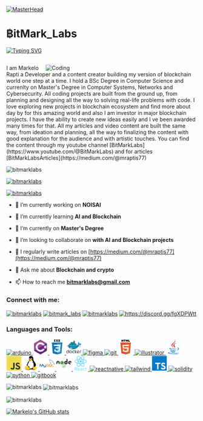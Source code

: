 [![MasterHead](https://3.bp.blogspot.com/-IQUQ_T_ZJ5s/WpP5i6dTRoI/AAAAAAAAADc/pOmz7CDfIrkCNv62cy6JDuSH7j-DGYN8QCLcBGAs/s1600/what-is-the-blockchain.jpg)](https://bitmarklabs.com)


# ฿itMark_Labs

[![Typing SVG](https://readme-typing-svg.demolab.com/?lines=Front_End_and_Back_End_Developer;Blockchain_Developer;Passionate_for_cybersecurity_and_AI)](https://git.io/typing-svg)
##
<img align="right" alt="Coding" width="400" src="https://cdn.dribbble.com/users/1162077/screenshots/3848914/programmer.gif">
I am Markelo Rapti a Developer and a content creator building my version of blockchain world one step at a time. I hold a BSc Degree in Computer Science and currenlty on Master's Degree in Computer Systems, Networks and Cybersecurity. All coding projects are built from the ground up, from planning and designing all the way to solving real-life problems with code. I love exploring new projects in blockchain ecosystem and find more about day by for this amazing world and also I am investor in major blockchain projects. I have the ability to create new ideas easily and I ve been awarded many times for that. All my articles and video content are built the same way, from ideation and planning, all the way to finalizing the content with good explanation for the audience and with artistic touches. You can find the content through my youtube channel [BitMarkLabs](https://www.youtube.com/@BitMarkLabs) and for articles [BitMarkLabsArticles](https://medium.com/@mraptis77)



<p align="left"> <img src="https://komarev.com/ghpvc/?username=bitmarklabs&label=Profile%20views&color=0e75b6&style=flat" alt="bitmarklabs" /> </p>

<p align="left"> <a href="https://github.com/ryo-ma/github-profile-trophy"><img src="https://github-profile-trophy.vercel.app/?username=bitmarklabs" alt="bitmarklabs" /></a> </p>

<p align="left"> <a href="https://twitter.com/bitmarklabs" target="blank"><img src="https://img.shields.io/twitter/follow/bitmarklabs?logo=twitter&style=for-the-badge" alt="bitmarklabs" /></a> </p>

- 🔭 I’m currently working on **NOISAI**

- 🌱 I’m currently learning **AI and Blockchain**
  
- 🌱 I’m currently on **Master's Degree**

- 👯 I’m looking to collaborate on **with AI and Blockchain projects**

- 📝 I regularly write articles on [https://medium.com/@mraptis77](https://medium.com/@mraptis77)

- 💬 Ask me about **Blockchain and crypto**

- 📫 How to reach me **bitmarklabs@gmail.com**

<h3 align="left">Connect with me:</h3>
<p align="left">
<a href="https://twitter.com/bitmarklabs" target="blank"><img align="center" src="https://raw.githubusercontent.com/rahuldkjain/github-profile-readme-generator/master/src/images/icons/Social/twitter.svg" alt="bitmarklabs" height="30" width="40" /></a>
<a href="https://instagram.com/bitmark_labs" target="blank"><img align="center" src="https://raw.githubusercontent.com/rahuldkjain/github-profile-readme-generator/master/src/images/icons/Social/instagram.svg" alt="bitmark_labs" height="30" width="40" /></a>
<a href="https://www.youtube.com/c/bitmarklabs" target="blank"><img align="center" src="https://raw.githubusercontent.com/rahuldkjain/github-profile-readme-generator/master/src/images/icons/Social/youtube.svg" alt="bitmarklabs" height="30" width="40" /></a>
<a href="https://discord.gg/https://discord.gg/fgXDPWtt" target="blank"><img align="center" src="https://raw.githubusercontent.com/rahuldkjain/github-profile-readme-generator/master/src/images/icons/Social/discord.svg" alt="https://discord.gg/fgXDPWtt" height="30" width="40" /></a>
</p>

<h3 align="left">Languages and Tools:</h3>
<p align="left"> <a href="https://www.arduino.cc/" target="_blank" rel="noreferrer"> <img src="https://cdn.worldvectorlogo.com/logos/arduino-1.svg" alt="arduino" width="40" height="40"/> </a> <a href="https://www.w3schools.com/cs/" target="_blank" rel="noreferrer"> <img src="https://raw.githubusercontent.com/devicons/devicon/master/icons/csharp/csharp-original.svg" alt="csharp" width="40" height="40"/> </a> <a href="https://www.w3schools.com/css/" target="_blank" rel="noreferrer"> <img src="https://raw.githubusercontent.com/devicons/devicon/master/icons/css3/css3-original-wordmark.svg" alt="css3" width="40" height="40"/> </a> <a href="https://www.docker.com/" target="_blank" rel="noreferrer"> <img src="https://raw.githubusercontent.com/devicons/devicon/master/icons/docker/docker-original-wordmark.svg" alt="docker" width="40" height="40"/> </a> <a href="https://www.figma.com/" target="_blank" rel="noreferrer"> <img src="https://www.vectorlogo.zone/logos/figma/figma-icon.svg" alt="figma" width="40" height="40"/> </a> <a href="https://git-scm.com/" target="_blank" rel="noreferrer"> <img src="https://www.vectorlogo.zone/logos/git-scm/git-scm-icon.svg" alt="git" width="40" height="40"/> </a> <a href="https://www.w3.org/html/" target="_blank" rel="noreferrer"> <img src="https://raw.githubusercontent.com/devicons/devicon/master/icons/html5/html5-original-wordmark.svg" alt="html5" width="40" height="40"/> </a> <a href="https://www.adobe.com/in/products/illustrator.html" target="_blank" rel="noreferrer"> <img src="https://www.vectorlogo.zone/logos/adobe_illustrator/adobe_illustrator-icon.svg" alt="illustrator" width="40" height="40"/> </a> <a href="https://www.java.com" target="_blank" rel="noreferrer"> <img src="https://raw.githubusercontent.com/devicons/devicon/master/icons/java/java-original.svg" alt="java" width="40" height="40"/> </a> <a href="https://developer.mozilla.org/en-US/docs/Web/JavaScript" target="_blank" rel="noreferrer"> <img src="https://raw.githubusercontent.com/devicons/devicon/master/icons/javascript/javascript-original.svg" alt="javascript" width="40" height="40"/> </a> <a href="https://www.linux.org/" target="_blank" rel="noreferrer"> <img src="https://raw.githubusercontent.com/devicons/devicon/master/icons/linux/linux-original.svg" alt="linux" width="40" height="40"/> </a> <a href="https://www.mysql.com/" target="_blank" rel="noreferrer"> <img src="https://raw.githubusercontent.com/devicons/devicon/master/icons/mysql/mysql-original-wordmark.svg" alt="mysql" width="40" height="40"/> </a> <a href="https://nodejs.org" target="_blank" rel="noreferrer"> <img src="https://raw.githubusercontent.com/devicons/devicon/master/icons/nodejs/nodejs-original-wordmark.svg" alt="nodejs" width="40" height="40"/> </a> <a href="https://reactjs.org/" target="_blank" rel="noreferrer"> <img src="https://raw.githubusercontent.com/devicons/devicon/master/icons/react/react-original-wordmark.svg" alt="react" width="40" height="40"/> </a> <a href="https://reactnative.dev/" target="_blank" rel="noreferrer"> <img src="https://reactnative.dev/img/header_logo.svg" alt="reactnative" width="40" height="40"/> </a> <a href="https://tailwindcss.com/" target="_blank" rel="noreferrer"> <img src="https://www.vectorlogo.zone/logos/tailwindcss/tailwindcss-icon.svg" alt="tailwind" width="40" height="40"/> </a> <a href="https://www.typescriptlang.org/" target="_blank" rel="noreferrer"> <img src="https://raw.githubusercontent.com/devicons/devicon/master/icons/typescript/typescript-original.svg" alt="typescript" width="40" height="40"/> </a> <a href="https://soliditylang.org/" target="_blank" rel="noreferrer"> <img src="https://cdn.jsdelivr.net/gh/devicons/devicon@latest/icons/solidity/solidity-original.svg" alt="solidity" width="40" height="40"/> </a> <a href="https://www.python.org/" target="_blank" rel="noreferrer"> <img src="https://www.vectorlogo.zone/logos/python/python-icon.svg" alt="python" width="40" height="40"/> </a> <a href="https://www.gitbook.com/" target="_blank" rel="noreferrer"> <img src="https://www.vectorlogo.zone/logos/gitbook/gitbook-ar21.svg" alt="gitbook" width="40" height="40"/> </a>  </p> 

<p><img align="left" src="https://github-readme-stats.vercel.app/api/top-langs?username=bitmarklabs&show_icons=true&locale=en&layout=compact" alt="bitmarklabs" /></p>

<p>&nbsp;<img align="center" src="https://github-readme-stats.vercel.app/api?username=bitmarklabs&show_icons=true&locale=en" alt="bitmarklabs" /></p>

<p><img align="center" src="https://github-readme-streak-stats.herokuapp.com/?user=bitmarklabs&" alt="bitmarklabs" /></p>

[![Markelo's GitHub stats](https://github-readme-stats.vercel.app/api?username=BitMarkLabs&show_icons=true&theme=tokyonight)](https://github.com/BitMarkLabs/github-readme-stats)
